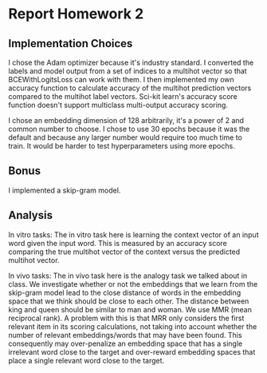 # Report Homework 2

## Implementation Choices

I chose the Adam optimizer because it's industry standard. I converted the labels and model output from a set of indices
to a multihot vector so that BCEWithLogitsLoss can work with them. I then implemented my own accuracy function to
calculate accuracy of the multihot prediction vectors compared to the multihot label vectors. Sci-kit learn's accuracy
score function doesn't support multiclass multi-output accuracy scoring.

I chose an embedding dimension of 128 arbitrarily, it's a power of 2 and common number to choose. I chose to use 30
epochs because it was the default and because any larger number would require too much time to train. It would be harder
to test hyperparameters using more epochs.

## Bonus

I implemented a skip-gram model.

## Analysis

In vitro tasks: The in vitro task here is learning the context vector of an input word given the input word. This is
measured by an accuracy score comparing the true multihot vector of the context versus the predicted multihot vector.

In vivo tasks: The in vivo task here is the analogy task we talked about in class. We investigate whether or not the
embeddings that we learn from the skip-gram model lead to the close distance of words in the embedding space that we 
think should be close to each other. The distance between king and queen should be similar to man and woman. We use
MMR (mean reciprocal rank). A problem with this is that MRR only considers the first relevant item in its scoring
calculations, not taking into account whether the number of relevant embeddings/words that may have been found. This
consequently may over-penalize an embedding space that has a single irrelevant word close to the target and over-reward
embedding spaces that place a single relevant word close to the target.

